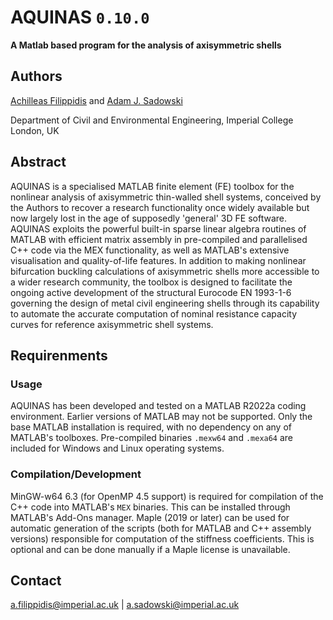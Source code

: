 # AQUINAS     `0.10.0`
__A Matlab based program for the analysis of axisymmetric shells__

## Authors

[Achilleas Filippidis](mailto:a.filippidis@imperial.ac.uk?subject=[GitHub]%20AQUINAS%20Query) and [Adam J. Sadowski](mailto:a.sadowski@imperial.ac.uk?subject=[GitHub]%20AQUINAS%20Query)

Department of Civil and Environmental Engineering, Imperial College London, UK

## Abstract

AQUINAS is a specialised MATLAB finite element (FE) toolbox for the nonlinear analysis of axisymmetric thin-walled shell systems, conceived by the Authors to recover a research functionality once widely available but now largely lost in the age of supposedly 'general' 3D FE software. AQUINAS exploits the powerful built-in sparse linear algebra routines of MATLAB with efficient matrix assembly in pre-compiled and parallelised C++ code via the MEX functionality, as well as MATLAB's extensive visualisation and quality-of-life features. In addition to making nonlinear bifurcation buckling calculations of axisymmetric shells more accessible to a wider research community, the toolbox is designed to facilitate the ongoing active development of the structural Eurocode EN 1993-1-6 governing the design of metal civil engineering shells through its capability to automate the accurate computation of nominal resistance capacity curves for reference axisymmetric shell systems.

## Requirenments

### Usage
AQUINAS has been developed and tested on a MATLAB R2022a coding environment. Earlier versions of MATLAB may not be supported.
Only the base MATLAB installation is required, with no dependency on any of MATLAB's toolboxes.
Pre-compiled binaries `.mexw64` and `.mexa64` are included for Windows and Linux operating systems.

### Compilation/Development
MinGW-w64 6.3 (for OpenMP 4.5 support) is required for compilation of the C++ code into MATLAB's `MEX` binaries. This can be installed through MATLAB's Add-Ons manager.
Maple (2019 or later) can be used for automatic generation of the scripts (both for MATLAB and C++ assembly versions) responsible for computation of the stiffness coefficients. This is optional and can be done manually if a Maple license is unavailable.

## Contact
a.filippidis@imperial.ac.uk  |  a.sadowski@imperial.ac.uk